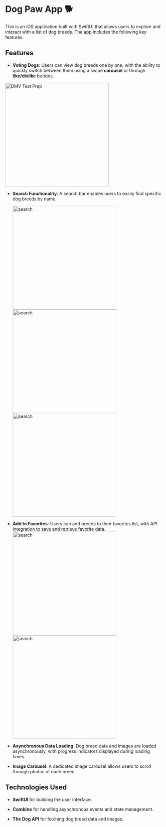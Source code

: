 # Dog Paw App 🐕
This is an iOS application built with SwiftUI that allows users to explore and interact with a list of dog breeds. The app includes the following key features:

## Features
- **Voting Dogs**: Users can view dog breeds one by one, with the ability to quickly switch between them using a swipe **carousel** or through **like/dislike** buttons.
 <img src="https://github.com/user-attachments/assets/ac2e14fa-14bc-4eec-9ce4-56fa395f07a1" width="330" title="DMV Test Prep"> 
 

- **Search Functionality**: A search bar enables users to easily find specific dog breeds by name.
  
  <img src="https://github.com/user-attachments/assets/fc0462a7-346b-4c87-a384-7fa5091b4125" width="330" title="search">
  <img src="https://github.com/user-attachments/assets/8f5f76f4-bf1d-4bc4-9a17-1a259e87d51f" width="330" title="search">
  <img src="https://github.com/user-attachments/assets/0220ef75-e5f5-4a50-90e3-7333384bc24e" width="330" title="search"> 

- **Add to Favorites**: Users can add breeds to their favorites list, with API integration to save and retrieve favorite data.
  <img src="https://github.com/user-attachments/assets/fcaee076-1942-4c85-bc41-3fc45739ba1d" width="330" title="search">
  <img src="https://github.com/user-attachments/assets/ad9282f3-b8ef-49e1-b97e-e313199aa4a2" width="330" title="search">


- **Asynchronous Data Loading**: Dog breed data and images are loaded asynchronously, with progress indicators displayed during loading times.
- **Image Carousel**: A dedicated image carousel allows users to scroll through photos of each breed.

## Technologies Used
- **SwiftUI** for building the user interface.

- **Combine** for handling asynchronous events and state management.
- **The Dog API** for fetching dog breed data and images.
